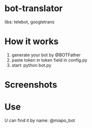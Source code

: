 # bot-translator

libs:  telebot, googletrans

# How it works

1) generate your bot by @BOTFather
2) paste token in token field in config.py
3) start: python bot.py

# Screenshots



# Use

U can find it by name: @miapo_bot
